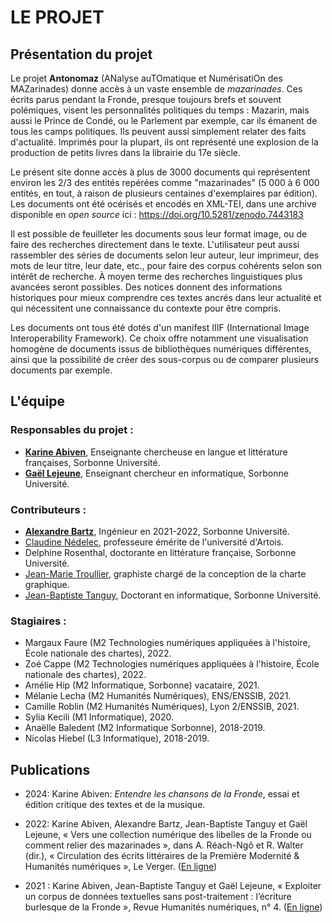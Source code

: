 # LE PROJET

## Présentation du projet 

Le projet **Antonomaz** (ANalyse auTOmatique et NumérisatiOn des MAZarinades) donne accès à un vaste ensemble de *mazarinades*. Ces écrits parus pendant la Fronde, presque toujours brefs et souvent polémiques, visent les personnalités politiques du temps : Mazarin, mais aussi le Prince de Condé, ou le Parlement par exemple, car ils émanent de tous les camps politiques. Ils peuvent aussi simplement relater des faits d'actualité. Imprimés pour la plupart, ils ont représenté une explosion de la production de petits livres dans la librairie du 17e siècle.

Le présent site donne accès à plus de 3000 documents qui représentent environ les 2/3 des entités repérées comme "mazarinades" (5 000 à 6 000 entités, en tout, à raison de plusieurs centaines d'exemplaires par édition). 
Les documents ont été océrisés et encodés en XML-TEI, dans une archive disponible en *open source* ici : https://doi.org/10.5281/zenodo.7443183

Il est possible de feuilleter les documents sous leur format image, ou de faire des recherches directement dans le texte. L'utilisateur peut aussi rassembler des séries de documents selon leur auteur, leur imprimeur, des mots de leur titre, leur date, etc., pour faire des corpus cohérents selon son intérêt de recherche. À moyen terme des recherches linguistiques plus avancées seront possibles. Des notices donnent des informations historiques pour mieux comprendre ces textes ancrés dans leur actualité et qui nécessitent une connaissance du contexte pour être compris.

Les documents ont tous été dotés d'un manifest IIIF (International Image Interoperability Framework). Ce choix offre notamment une visualisation homogène de documents issus de bibliothèques numériques différentes, ainsi que la possibilité de créer des sous-corpus ou de comparer plusieurs documents par exemple.

## L'équipe

### Responsables du projet : 

- [**Karine Abiven**](https://orcid.org/0000-0001-9518-1040), Enseignante chercheuse en langue et littérature françaises, Sorbonne Université.
- [**Gaël Lejeune**](https://www.lejeunegael.fr/), Enseignant chercheur  en informatique, Sorbonne Université.

### Contributeurs :

- [**Alexandre Bartz**](https://cv.archives-ouvertes.fr/alexandre-bartz?langChosen=fr), Ingénieur en 2021-2022, Sorbonne Université.
-  [Claudine Nédelec](http://textesetcultures.univ-artois.fr/annuaire-des-membres/professeurs-et-mcf-habilites/claudine-nedelec),  professeure émérite de l'université d'Artois.
-  Delphine Rosenthal, doctorante en littérature française, Sorbonne Université.
- [Jean-Marie Troullier](https://www.cinquantesix.com/), graphiste chargé de la conception de la charte graphique.
- [Jean-Baptiste Tanguy](https://orcid.org/0000-0002-0007-1664), Doctorant en informatique, Sorbonne Université. 

### Stagiaires : 

- Margaux Faure (M2 Technologies numériques appliquées à l'histoire, École nationale des chartes), 2022.
- Zoé Cappe (M2 Technologies numériques appliquées à l'histoire, École nationale des chartes), 2022.
- Amélie Hip (M2 Informatique, Sorbonne) vacataire, 2021.
- Mélanie Lecha (M2 Humanités Numériques), ENS/ENSSIB, 2021.
- Camille Roblin (M2 Humanités Numériques), Lyon 2/ENSSIB, 2021.
- Sylia Kecili (M1 Informatique), 2020.
- Anaëlle Baledent (M2 Informatique Sorbonne), 2018-2019.
- Nicolas Hiebel (L3 Informatique),  2018-2019.


## Publications

* 2024: Karine Abiven: _Entendre les chansons de la Fronde_, essai et édition critique des textes et de la musique.

* 2022: Karine Abiven, Alexandre Bartz, Jean-Baptiste Tanguy et Gaël Lejeune, « Vers une collection numérique des libelles de la Fronde ou comment relier des mazarinades », dans A. Réach-Ngô et R. Walter (dir.), « Circulation des écrits littéraires de la Première Modernité & Humanités numériques », Le Verger. ([En ligne](https://cornucopia16.com/blog/2022/04/24/karine-abiven-alexandre-bartz-gael-lejeune-et-jean-baptiste-tanguy-vers-une-collection-numerique-des-libelles-parus-pendant-la-fronde-ou-comment-relier-des-mazarinades/))

* 2021 :  Karine Abiven, Jean-Baptiste Tanguy et Gaël Lejeune, « Exploiter un corpus de données textuelles sans post-traitement : l’écriture burlesque de la Fronde », Revue Humanités numériques, n° 4. ([En ligne](https://journals.openedition.org/revuehn/2355))
